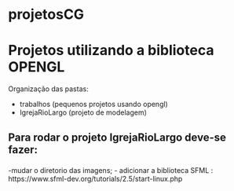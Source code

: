 # projetosCG


<h1>Projetos utilizando a biblioteca OPENGL</h1>

Organização das pastas:
  - trabalhos (pequenos projetos usando opengl)
  - IgrejaRioLargo (projeto de modelagem)

<h2><p> Para rodar o projeto IgrejaRioLargo deve-se fazer:</p> </h2>
  -mudar o diretorio das imagens;
  - adicionar a biblioteca SFML : https://www.sfml-dev.org/tutorials/2.5/start-linux.php
